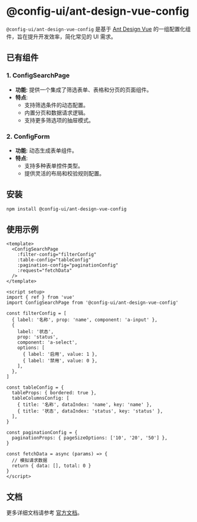 # @config-ui/ant-design-vue-config

`@config-ui/ant-design-vue-config` 是基于 [Ant Design Vue](https://antdv.com/) 的一组配置化组件，旨在提升开发效率，简化常见的 UI 需求。

## 已有组件

### 1. ConfigSearchPage

- **功能**: 提供一个集成了筛选表单、表格和分页的页面组件。
- **特点**:
  - 支持筛选条件的动态配置。
  - 内置分页和数据请求逻辑。
  - 支持更多筛选项的抽屉模式。

### 2. ConfigForm

- **功能**: 动态生成表单组件。
- **特点**:
  - 支持多种表单控件类型。
  - 提供灵活的布局和校验规则配置。

## 安装

```bash
npm install @config-ui/ant-design-vue-config
```

## 使用示例

```vue
<template>
  <ConfigSearchPage
    :filter-config="filterConfig"
    :table-config="tableConfig"
    :pagination-config="paginationConfig"
    :request="fetchData"
  />
</template>

<script setup>
import { ref } from 'vue'
import ConfigSearchPage from '@config-ui/ant-design-vue-config'

const filterConfig = [
  { label: '名称', prop: 'name', component: 'a-input' },
  {
    label: '状态',
    prop: 'status',
    component: 'a-select',
    options: [
      { label: '启用', value: 1 },
      { label: '禁用', value: 0 },
    ],
  },
]

const tableConfig = {
  tableProps: { bordered: true },
  tableColumnsConfig: [
    { title: '名称', dataIndex: 'name', key: 'name' },
    { title: '状态', dataIndex: 'status', key: 'status' },
  ],
}

const paginationConfig = {
  paginationProps: { pageSizeOptions: ['10', '20', '50'] },
}

const fetchData = async (params) => {
  // 模拟请求数据
  return { data: [], total: 0 }
}
</script>
```

## 文档

更多详细文档请参考 [官方文档](https://allen-he.github.io/config-ui)。
